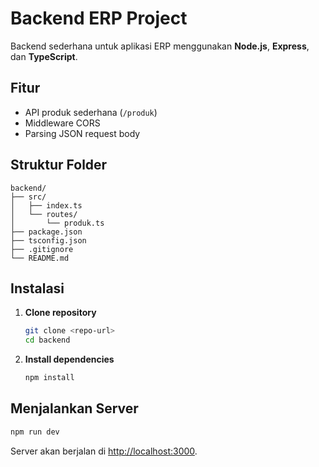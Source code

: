 # Backend ERP Project

Backend sederhana untuk aplikasi ERP menggunakan **Node.js**, **Express**, dan **TypeScript**.

## Fitur

- API produk sederhana (`/produk`)
- Middleware CORS
- Parsing JSON request body

## Struktur Folder

```
backend/
├── src/
│   ├── index.ts
│   └── routes/
│       └── produk.ts
├── package.json
├── tsconfig.json
├── .gitignore
└── README.md
```

## Instalasi

1. **Clone repository**  
   ```sh
   git clone <repo-url>
   cd backend
   ```

2. **Install dependencies**  
   ```sh
   npm install
   ```

## Menjalankan Server

```sh
npm run dev
```

Server akan berjalan di [http://localhost:3000](http://localhost:3000).

##